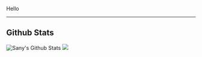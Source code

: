 

Hello



---
## Github Stats

![Sany's Github Stats](https://github-readme-stats.vercel.app/api?username=sany07&show_icons=true&hide_border=true)
![](https://komarev.com/ghpvc/?username=sany07)

